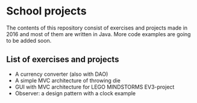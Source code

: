 # School projects

The contents of this repository consist of exercises and projects made in 2016 and most of them are written in Java. More code examples are going to be added soon.

## List of exercises and projects

* A currency converter (also with DAO)
* A simple MVC architecture of throwing die
* GUI with MVC architecture for LEGO MINDSTORMS EV3-project
* Observer: a design pattern with a clock example

